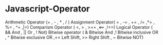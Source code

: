 # Javascript-Operator
Arithmetic Operator (+ , - , * , / )
Assignment Operator( = , -= , += , /= ,*= , %= , ^= ,|=)
Comparism Operator ( <, > , >== ,<== ,!==)
Logical Operator ( && And , || Or , ! Not)
Bitwise operator ( & Bitwise And ,!  Bitwise inclusive OR , ^ Bitwise exclusive OR ,<< Left Shift, >> Right Shift  , ~ Bitwise NOT)